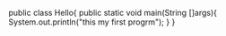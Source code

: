 public class Hello{
  public static void main(String []args){
        System.out.println("this my first progrm");
  }
}
